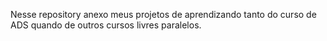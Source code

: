 Nesse repository anexo meus projetos de aprendizando tanto do curso de ADS quando de outros cursos livres paralelos. 

